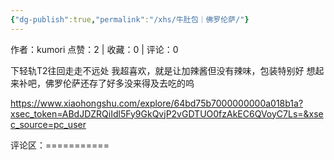 ```yaml
---
{"dg-publish":true,"permalink":"/xhs/牛肚包｜佛罗伦萨/"}
---
```


作者：kumori
点赞：2   |   收藏：0   |   评论：0

下轻轨T2往回走走不远处
我超喜欢，就是让加辣酱但没有辣味，包装特别好
想起来补吧，佛罗伦萨还存了好多没来得及去吃的呜

https://www.xiaohongshu.com/explore/64bd75b7000000000a018b1a?xsec_token=ABdJDZRQiIdl5Fy9GkQvjP2vGDTUO0fzAkEC6QVoyC7Ls=&xsec_source=pc_user

评论区：===========

